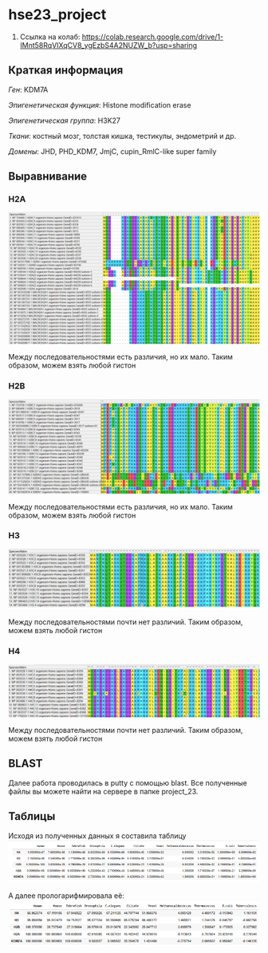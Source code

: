 # hse23_project

1. Ссылка на колаб: https://colab.research.google.com/drive/1-IMnt58RqVIXqCV8_ygEzbS4A2NUZW_b?usp=sharing
## Краткая информация
*Ген*: KDM7A

*Эпигенетическая функция*: Histone modification erase

*Эпигенетическая группа*: H3K27

*Ткани*: костный мозг, толстая кишка, тестикулы, эндометрий и др.

*Домены*: JHD, PHD_KDM7, JmjC, cupin_RmlC-like super family

## Выравнивание

### H2A
![1](https://github.com/Lenassskuh/hse23_project/blob/main/4mega.png)

Между последовательностями есть различия, но их мало. Таким образом, можем взять любой гистон


### H2B
![2](https://github.com/Lenassskuh/hse23_project/blob/main/3mega.png)

Между последовательностями есть различия, но их мало. Таким образом, можем взять любой гистон

### H3
![3](https://github.com/Lenassskuh/hse23_project/blob/main/2mega.png)

Между последовательностями почти нет различий. Таким образом, можем взять любой гистон

### H4
![4](https://github.com/Lenassskuh/hse23_project/blob/main/1mega.png)

Между последовательностями почти нет различий. Таким образом, можем взять любой гистон

## BLAST

Далее работа проводилась в putty c помощью blast. Все полученные файлы вы можете найти на сервере в папке project_23. 

## Таблицы

Исходя из полученных данных я составила таблицу 
![5](https://github.com/Lenassskuh/hse23_project/blob/main/table.png)

А далее прологарифмировала её:
![6](https://github.com/Lenassskuh/hse23_project/blob/main/table_log.png)


